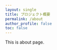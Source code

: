 ```yaml
---
layout: single
title: プロジェクト概要
permalink: /about
author_profile: false
toc: false
---
```


This is about page.